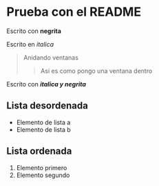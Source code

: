 # Prueba con el README

Escrito con **negrita**

Escrito en *italica*

>Anidando ventanas
>>Asi es como pongo una ventana dentro

Escrito con ***italica y negrita***

## Lista desordenada

- Elemento de lista a
- Elemento de lista b

## Lista ordenada

1. Elemento primero
2. Elemento segundo
